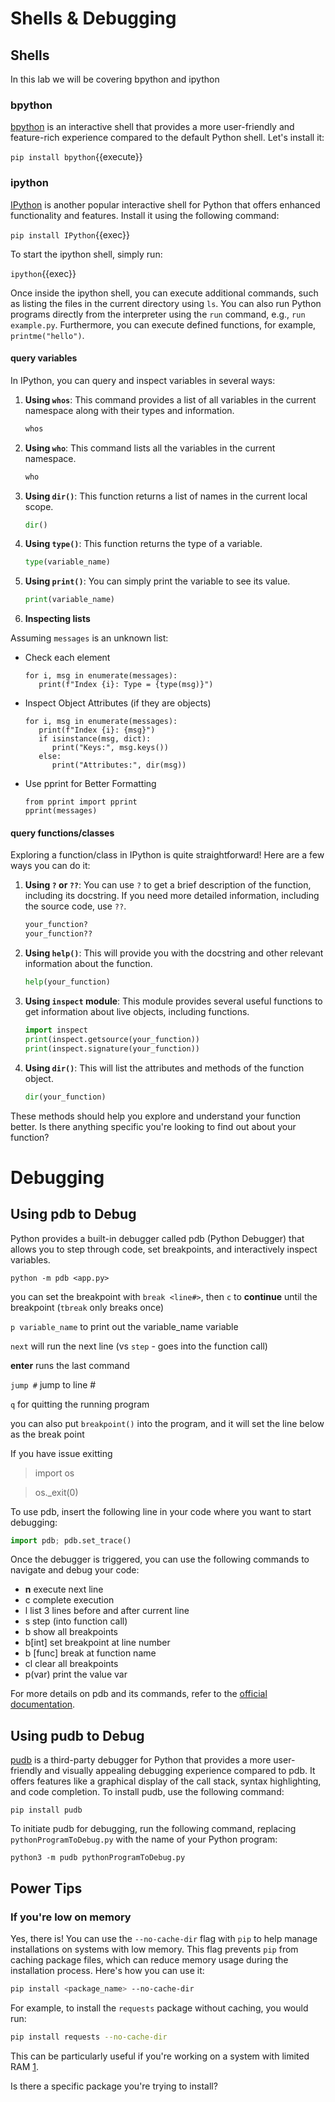 # Shells & Debugging

## Shells

In this lab we will be covering bpython and  ipython



### bpython

[bpython](https://bpython-interpreter.org/) is an interactive shell that provides a more user-friendly and feature-rich experience compared to the default Python shell. Let's install it:


`pip install bpython`{{execute}}


### ipython

[IPython](https://ipython.readthedocs.io/en/stable/) is another popular interactive shell for Python that offers enhanced functionality and features. Install it using the following command:


`pip install IPython`{{exec}}



To start the ipython shell, simply run:

`ipython`{{exec}}


Once inside the ipython shell, you can execute additional commands, such as listing the files in the current directory using `ls`. You can also run Python programs directly from the interpreter using the `run` command, e.g., `run example.py`. Furthermore, you can execute defined functions, for example, `printme("hello")`.

#### query variables

In IPython, you can query and inspect variables in several ways:

1. **Using `whos`**: This command provides a list of all variables in the current namespace along with their types and information.
   ```python
   whos
   ```

2. **Using `who`**: This command lists all the variables in the current namespace.
   ```python
   who
   ```

3. **Using `dir()`**: This function returns a list of names in the current local scope.
   ```python
   dir()
   ```

4. **Using `type()`**: This function returns the type of a variable.
   ```python
   type(variable_name)
   ```

5. **Using `print()`**: You can simply print the variable to see its value.
   ```python
   print(variable_name)
   ```

6. **Inspecting lists**

Assuming `messages` is an unknown list:

- Check each element
   ```
   for i, msg in enumerate(messages):
      print(f"Index {i}: Type = {type(msg)}")
   ```
- Inspect Object Attributes (if they are objects)
   ```
   for i, msg in enumerate(messages):
      print(f"Index {i}: {msg}")
      if isinstance(msg, dict):
         print("Keys:", msg.keys())
      else:
         print("Attributes:", dir(msg))
   ```
- Use pprint for Better Formatting
   ```
   from pprint import pprint
   pprint(messages)

   ```
#### query functions/classes

Exploring a function/class in IPython is quite straightforward! Here are a few ways you can do it:

1. **Using `?` or `??`**: You can use `?` to get a brief description of the function, including its docstring. If you need more detailed information, including the source code, use `??`.
   ```python
   your_function?
   your_function??
   ```

2. **Using `help()`**: This will provide you with the docstring and other relevant information about the function.
   ```python
   help(your_function)
   ```

3. **Using `inspect` module**: This module provides several useful functions to get information about live objects, including functions.
   ```python
   import inspect
   print(inspect.getsource(your_function))
   print(inspect.signature(your_function))
   ```

4. **Using `dir()`**: This will list the attributes and methods of the function object.
   ```python
   dir(your_function)
   ```

These methods should help you explore and understand your function better. Is there anything specific you're looking to find out about your function?

# Debugging


## Using pdb to Debug

Python provides a built-in debugger called pdb (Python Debugger) that allows you to step through code, set breakpoints, and interactively inspect variables.

`python -m pdb <app.py>`

you can set the breakpoint with `break <line#>`, then `c` to **continue** until the breakpoint (`tbreak` only breaks once)

`p variable_name` to print out the variable_name variable

`next` will run the next line  (vs `step` - goes into the function call)

**enter** runs the last command

`jump #`  jump to line #

`q` for quitting the running program

you can also put `breakpoint()` into the program, and it will set the line below as the break point

If you have issue exitting

>import os

>os._exit(0)


To use pdb, insert the following line in your code where you want to start debugging:

```python
import pdb; pdb.set_trace()
```

Once the debugger is triggered, you can use the following commands to navigate and debug your code:


- **n** execute next line
- c complete execution
- l list 3 lines before and after current line
- s step (into function call)
- b show all breakpoints
- b[int]  set breakpoint at line number
- b [func] break at function name
- cl clear all breakpoints
- p(var) print the value var



For more details on pdb and its commands, refer to the [official documentation](https://docs.python.org/3/library/pdb.html#debugger-commands).





## Using pudb to Debug

[pudb](https://documen.tician.de/pudb/) is a third-party debugger for Python that provides a more user-friendly and visually appealing debugging experience compared to pdb. It offers features like a graphical display of the call stack, syntax highlighting, and code completion. To install pudb, use the following command:

```shell
pip install pudb
```

To initiate pudb for debugging, run the following command, replacing `pythonProgramToDebug.py` with the name of your Python program:

```shell
python3 -m pudb pythonProgramToDebug.py
```


## Power Tips

### If you're low on memory

Yes, there is! You can use the `--no-cache-dir` flag with `pip` to help manage installations on systems with low memory. This flag prevents `pip` from caching package files, which can reduce memory usage during the installation process. Here's how you can use it:

```sh
pip install <package_name> --no-cache-dir
```

For example, to install the `requests` package without caching, you would run:

```sh
pip install requests --no-cache-dir
```

This can be particularly useful if you're working on a system with limited RAM [1](https://stackoverflow.com/questions/57058641/pip-install-killed-out-of-memory-how-to-get-around-it).

Is there a specific package you're trying to install?
